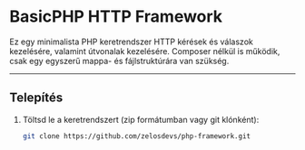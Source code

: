 # BasicPHP HTTP Framework

Ez egy minimalista PHP keretrendszer HTTP kérések és válaszok kezelésére, valamint útvonalak kezelésére. Composer nélkül is működik, csak egy egyszerű mappa- és fájlstruktúrára van szükség.

---

## Telepítés

1. Töltsd le a keretrendszert (zip formátumban vagy git klónként):
   ```bash
   git clone https://github.com/zelosdevs/php-framework.git
